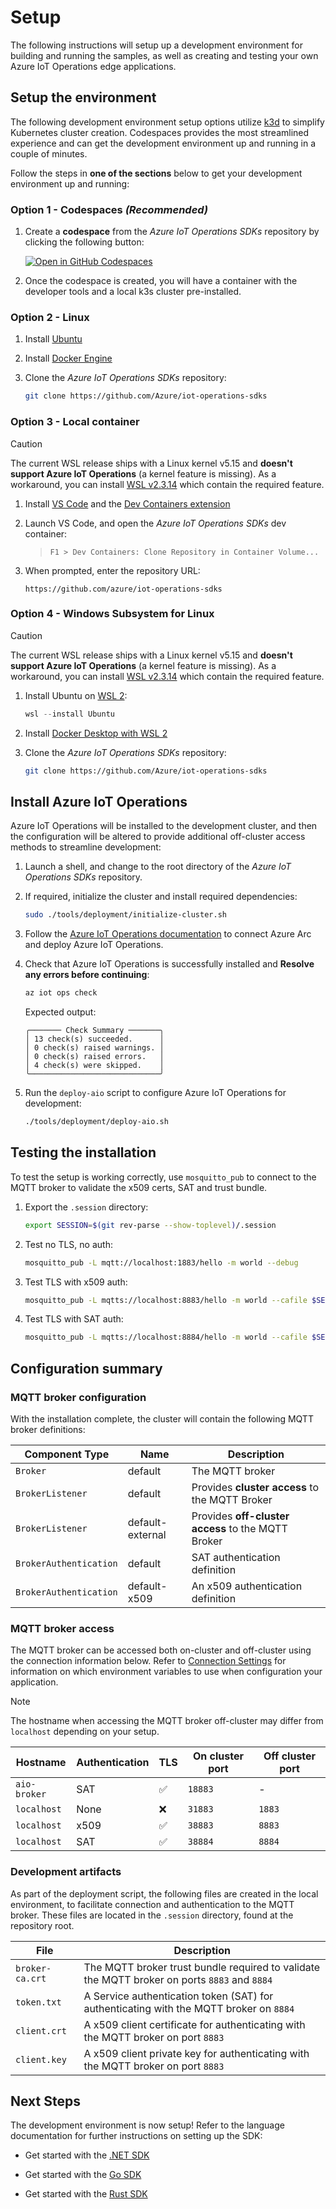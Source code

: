 # Setup

The following instructions will setup up a development environment for building and running the samples, as well as creating and testing your own Azure IoT Operations edge applications.

## Setup the environment

The following development environment setup options utilize [k3d](https://k3d.io/#what-is-k3d) to simplify Kubernetes cluster creation. Codespaces provides the most streamlined experience and can get the development environment up and running in a couple of minutes.

Follow the steps in **one of the sections** below to get your development environment up and running:

### Option 1 - Codespaces *(Recommended)*

1. Create a **codespace** from the *Azure IoT Operations SDKs* repository by clicking the following button:

    [![Open in GitHub Codespaces](https://github.com/codespaces/badge.svg)](https://codespaces.new/Azure/iot-operations-sdks?quickstart=1&editor=vscode)

1. Once the codespace is created, you will have a container with the developer tools and a local k3s cluster pre-installed.

### Option 2 - Linux

1. Install [Ubuntu](https://ubuntu.com/download/desktop)

1. Install [Docker Engine](https://docs.docker.com/engine/install/ubuntu/)

1. Clone the *Azure IoT Operations SDKs* repository:

    ```bash
    git clone https://github.com/Azure/iot-operations-sdks
    ```

### Option 3 - Local container

> [!CAUTION]
> The current WSL release ships with a Linux kernel v5.15 and **doesn't support Azure IoT Operations** (a kernel feature is missing). As a workaround, you can install [WSL v2.3.14](https://github.com/microsoft/WSL/releases/tag/2.3.14) which contain the required feature.

1. Install [VS Code](https://code.visualstudio.com/) and the [Dev Containers extension](https://marketplace.visualstudio.com/items?itemName=ms-vscode-remote.remote-containers)

1. Launch VS Code, and open the *Azure IoT Operations SDKs* dev container:

    > `F1 > Dev Containers: Clone Repository in Container Volume...`

1. When prompted, enter the repository URL:

    ```
    https://github.com/azure/iot-operations-sdks
    ```

### Option 4 - Windows Subsystem for Linux

> [!CAUTION]
> The current WSL release ships with a Linux kernel v5.15 and **doesn't support Azure IoT Operations** (a kernel feature is missing). As a workaround, you can install [WSL v2.3.14](https://github.com/microsoft/WSL/releases/tag/2.3.14) which contain the required feature.

1. Install Ubuntu on [WSL 2](https://learn.microsoft.com/windows/wsl/install):

    ```powershell
    wsl --install Ubuntu
    ```

1. Install [Docker Desktop with WSL 2](https://docs.docker.com/desktop/features/wsl/)

1. Clone the *Azure IoT Operations SDKs* repository:

    ```bash
    git clone https://github.com/Azure/iot-operations-sdks
    ```

## Install Azure IoT Operations

Azure IoT Operations will be installed to the development cluster, and then the configuration will be altered to provide additional off-cluster access methods to streamline development:

1. Launch a shell, and change to the root directory of the *Azure IoT Operations SDKs* repository.

1. If required, initialize the cluster and install required dependencies:

    ```bash
    sudo ./tools/deployment/initialize-cluster.sh
    ```

1. Follow the [Azure IoT Operations documentation](https://learn.microsoft.com/azure/iot-operations/get-started-end-to-end-sample/quickstart-deploy?tabs=codespaces#connect-cluster-to-azure-arc) to connect Azure Arc and deploy Azure IoT Operations.

1. Check that Azure IoT Operations is successfully installed and **Resolve any errors before continuing**:

    ```bash
    az iot ops check
    ```

    Expected output:

    ```
    ╭─────── Check Summary ───────╮
    │ 13 check(s) succeeded.      │
    │ 0 check(s) raised warnings. │
    │ 0 check(s) raised errors.   │
    │ 4 check(s) were skipped.    │
    ╰─────────────────────────────╯
    ```

1. Run the `deploy-aio` script to configure Azure IoT Operations for development:

    ```bash
    ./tools/deployment/deploy-aio.sh
    ```

## Testing the installation

To test the setup is working correctly, use `mosquitto_pub` to connect to the MQTT broker to validate the x509 certs, SAT and trust bundle.

1. Export the `.session` directory:

    ```bash
    export SESSION=$(git rev-parse --show-toplevel)/.session
    ```

1. Test no TLS, no auth:

    ```bash
    mosquitto_pub -L mqtt://localhost:1883/hello -m world --debug
    ```

1. Test TLS with x509 auth:

    ```bash
    mosquitto_pub -L mqtts://localhost:8883/hello -m world --cafile $SESSION/broker-ca.crt --cert $SESSION/client.crt --key $SESSION/client.key --debug
    ```

1. Test TLS with SAT auth:

    ```bash
    mosquitto_pub -L mqtts://localhost:8884/hello -m world --cafile $SESSION/broker-ca.crt -D CONNECT authentication-method K8S-SAT -D CONNECT authentication-data $(cat $SESSION/token.txt) --debug
    ```

## Configuration summary

### MQTT broker configuration

 With the installation complete, the cluster will contain the following MQTT broker definitions:

| Component Type | Name | Description
|-|-|-|
| `Broker` | default | The MQTT broker |
| `BrokerListener` | default | Provides **cluster access** to the MQTT Broker |
| `BrokerListener` | default-external | Provides **off-cluster access** to the MQTT Broker |
| `BrokerAuthentication` | default | SAT authentication definition
| `BrokerAuthentication` | default-x509 | An x509 authentication definition

### MQTT broker access

The MQTT broker can be accessed both on-cluster and off-cluster using the connection information below. Refer to [ Connection Settings](https://github.com/Azure/iot-operations-sdks/blob/main/doc/reference/connection-settings.md) for information on which environment variables to use when configuration your application.

> [!NOTE]
>
> The hostname when accessing the MQTT broker off-cluster may differ from `localhost` depending on your setup.

| Hostname | Authentication | TLS | On cluster port | Off cluster port |
|-|-|-|-|-|
| `aio-broker` | SAT | :white_check_mark: | `18883` | - | 
| `localhost` | None | :x: | `31883` | `1883` |
| `localhost` | x509 | :white_check_mark: | `38883` | `8883` |
| `localhost` | SAT | :white_check_mark: | `38884` | `8884` |


### Development artifacts

As part of the deployment script, the following files are created in the local environment, to facilitate connection and authentication to the MQTT broker. These files are located in the `.session` directory, found at the repository root.

| File | Description |
|-|-|
| `broker-ca.crt` | The MQTT broker trust bundle required to validate the MQTT broker on ports `8883` and `8884`
| `token.txt` | A Service authentication token (SAT) for authenticating with the MQTT broker on `8884`
| `client.crt` | A x509 client certificate for authenticating with the MQTT broker on port `8883`
| `client.key` | A x509 client private key for authenticating with the MQTT broker on port `8883`

## Next Steps

The development environment is now setup! Refer to the language documentation for further instructions on setting up the SDK:

* Get started with the [.NET SDK ](/dotnet/)

* Get started with the [Go SDK](/go/)

* Get started with the [Rust SDK](/rust/)
